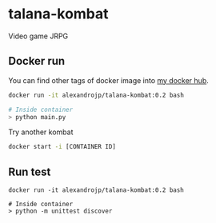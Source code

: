 # talana-kombat
Video game JRPG

## Docker run
You can find other tags of docker image into [my docker hub](https://hub.docker.com/repository/docker/alexandrojp/talana-kombat/).
```bash
docker run -it alexandrojp/talana-kombat:0.2 bash

# Inside container
> python main.py
```
Try another kombat
```bash
docker start -i [CONTAINER ID]
```

## Run test
```
docker run -it alexandrojp/talana-kombat:0.2 bash

# Inside container
> python -m unittest discover
```